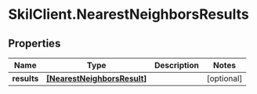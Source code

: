 # SkilClient.NearestNeighborsResults

## Properties
Name | Type | Description | Notes
------------ | ------------- | ------------- | -------------
**results** | [**[NearestNeighborsResult]**](NearestNeighborsResult.md) |  | [optional] 


